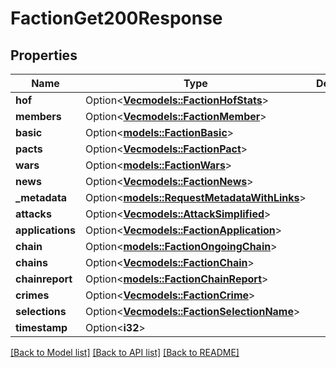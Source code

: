 # FactionGet200Response

## Properties

Name | Type | Description | Notes
------------ | ------------- | ------------- | -------------
**hof** | Option<[**Vec<models::FactionHofStats>**](FactionHofStats.md)> |  | [optional]
**members** | Option<[**Vec<models::FactionMember>**](FactionMember.md)> |  | [optional]
**basic** | Option<[**models::FactionBasic**](FactionBasic.md)> |  | [optional]
**pacts** | Option<[**Vec<models::FactionPact>**](FactionPact.md)> |  | [optional]
**wars** | Option<[**models::FactionWars**](FactionWars.md)> |  | [optional]
**news** | Option<[**Vec<models::FactionNews>**](FactionNews.md)> |  | [optional]
**_metadata** | Option<[**models::RequestMetadataWithLinks**](RequestMetadataWithLinks.md)> |  | [optional]
**attacks** | Option<[**Vec<models::AttackSimplified>**](AttackSimplified.md)> |  | [optional]
**applications** | Option<[**Vec<models::FactionApplication>**](FactionApplication.md)> |  | [optional]
**chain** | Option<[**models::FactionOngoingChain**](FactionOngoingChain.md)> |  | [optional]
**chains** | Option<[**Vec<models::FactionChain>**](FactionChain.md)> |  | [optional]
**chainreport** | Option<[**models::FactionChainReport**](FactionChainReport.md)> |  | [optional]
**crimes** | Option<[**Vec<models::FactionCrime>**](FactionCrime.md)> |  | [optional]
**selections** | Option<[**Vec<models::FactionSelectionName>**](FactionSelectionName.md)> |  | [optional]
**timestamp** | Option<**i32**> |  | [optional]

[[Back to Model list]](../README.md#documentation-for-models) [[Back to API list]](../README.md#documentation-for-api-endpoints) [[Back to README]](../README.md)


